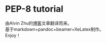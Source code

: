 # PEP-8 tutorial
由Alvin Zhu的[博客](https://alvinzhu.xyz/2017/10/07/python-pep-8/?nsukey=6eY%2F0ts61UiIp7iw4AOgfJIcL3uID7s5%2FYL3uMrItvBM1eR9wxgwFF1AkrwN%2Fd0m84ATlFkyam790cFwK1BRXAXCJcUdQay5IGGVXNqvIkzPtvOJXzFDaCbu4NR0P1wD7VjaXwfgB%2BAMU4p5epUfT0u0v%2Bt2qNhpZdINV7P6hsfxDQ918zY3YgsaTFI6UeZMik2PInG%2F3zujrSZUwi21pw%3D%3D)文章翻译而来。<br>基于markdown+pandoc+beamer+XeLatex制作。<br>
Enjoy！